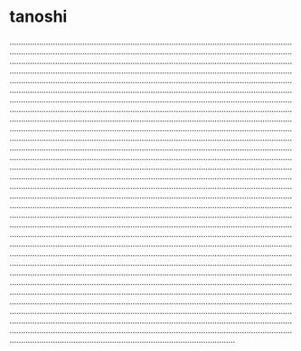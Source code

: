 # tanoshi

.......................................................................................................................................................................................................................................................................................................................................................................................................................................................................................................................................................................................................................................................................................................................................................................................................................................................................................................................................................................................................................................................................................................................................................................................................................................................................................................................................................................................................................................................................................................................................................................................................................................................................................................................................................................................................................................................................................................................................................................................................................................................................................................................................................................................................................................................................................................................................................................................................................................................................................................................................................................................................................................................................................................................................................................................................................................................................................................................................................................................................................................................................................................................................................................................................................................................................................................................................................................................................................................................................................................................................................................................................................................................................................................................................................................................................................................................................................................................................................................................................................................................................................................